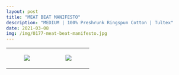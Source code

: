 ```yaml
---
layout: post
title: "MEAT BEAT MANIFESTO"
description: "MEDIUM | 100% Preshrunk Ringspun Cotton | Tultex"
date: 2021-03-08
img: /img/0177-meat-beat-manifesto.jpg
---
```




<table style="width:100%;"><tr><td style="vertical-align:top;">
      <figure class="tmblr-full" data-orig-height="2048" data-orig-width="1365" data-orig-src="https://concertshirts.netlify.app/shirts/0177/0177-01.jpg"><img src="https://64.media.tumblr.com/4b008eb1e6268a92e638d545519809e0/0bf15bf5f7b8c990-65/s540x810/c378719ff84633311d462845665a96ed666df454.jpg" data-orig-height="2048" data-orig-width="1365" data-orig-src="https://concertshirts.netlify.app/shirts/0177/0177-01.jpg"/></figure></td>
    <td style="vertical-align:top;">
      <figure class="tmblr-full" data-orig-height="2048" data-orig-width="1365" data-orig-src="https://concertshirts.netlify.app/shirts/0177/0177-02.jpg"><img src="https://64.media.tumblr.com/b544aa7a1836afc22fdfae7be84c1335/0bf15bf5f7b8c990-79/s540x810/f82b5e18947ceadf95553548bf0bf37ceffa2ae9.jpg" data-orig-height="2048" data-orig-width="1365" data-orig-src="https://concertshirts.netlify.app/shirts/0177/0177-02.jpg"/></figure></td>
  </tr></table>
